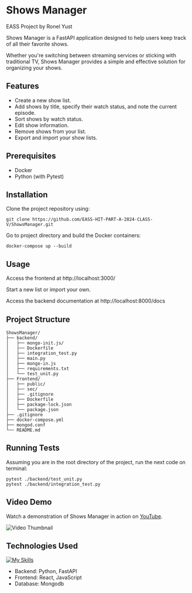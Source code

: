 # Shows Manager
EASS Project by Ronel Yust

Shows Manager is a FastAPI application designed to help users keep track of all their favorite shows.

Whether you're switching between streaming services or sticking with traditional TV, Shows Manager provides a simple and effective solution for organizing your shows.


## Features

- Create a new show list.
- Add shows by title, specify their watch status, and note the current episode.
- Sort shows by watch status.
- Edit show information.
- Remove shows from your list.
- Export and import your show lists.


## Prerequisites

- Docker
- Python (with Pytest)


## Installation

Clone the project repository using:
```
git clone https://github.com/EASS-HIT-PART-A-2024-CLASS-V/ShowsManager.git
```
Go to project directory and build the Docker containers:
```
docker-compose up --build
```
## Usage

Access the frontend at http://localhost:3000/

Start a new list or import your own.

Access the backend documentation at http://localhost:8000/docs


## Project Structure
```
ShowsManager/
├── backend/
│   ├── mongo-init.js/
│   ├── Dockerfile
│   ├── integration_test.py
│   ├── main.py
│   ├── mongo-in.js
│   ├── requirements.txt
│   └── test_unit.py
├── Frontend/
│   ├── public/
│   ├── sec/
│   ├── .gitignore
│   ├── Dockerfile
│   ├── package-lock.json
│   └── package.json
├── .gitignore
├── docker-compose.yml
├── mongod.conf
└── README.md
```


## Running Tests
Assuming you are in the root directory of the project, run the next code on terminal:
```
pytest ./backend/test_unit.py
pytest ./backend/integration_test.py
```


## Video Demo

Watch a demonstration of Shows Manager in action on [YouTube](https://youtu.be/VTdqYYW5VYw).

![Video Thumbnail](https://img.youtube.com/vi/VTdqYYW5VYw/hqdefault.jpg)



## Technologies Used
[![My Skills](https://skillicons.dev/icons?i=py,js,docker,mongodb,react)](https://skillicons.dev)
- Backend: Python, FastAPI
- Frontend: React, JavaScript
- Database: Mongodb
